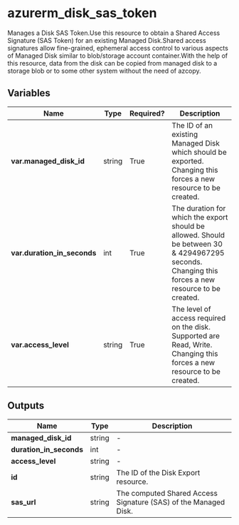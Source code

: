# azurerm_disk_sas_token

Manages a Disk SAS Token.Use this resource to obtain a Shared Access Signature (SAS Token) for an existing Managed Disk.Shared access signatures allow fine-grained, ephemeral access control to various aspects of Managed Disk similar to blob/storage account container.With the help of this resource, data from the disk can be copied from managed disk to a storage blob or to some other system without the need of azcopy.

## Variables

| Name | Type | Required? |  Description |
| ---- | ---- | --------- |  ----------- |
| **var.managed_disk_id** | string | True | The ID of an existing Managed Disk which should be exported. Changing this forces a new resource to be created. | 
| **var.duration_in_seconds** | int | True | The duration for which the export should be allowed. Should be between 30 & 4294967295 seconds. Changing this forces a new resource to be created. | 
| **var.access_level** | string | True | The level of access required on the disk. Supported are Read, Write. Changing this forces a new resource to be created. | 



## Outputs

| Name | Type | Description |
| ---- | ---- | --------- | 
| **managed_disk_id** | string  | - | 
| **duration_in_seconds** | int  | - | 
| **access_level** | string  | - | 
| **id** | string  | The ID of the Disk Export resource. | 
| **sas_url** | string  | The computed Shared Access Signature (SAS) of the Managed Disk. | 